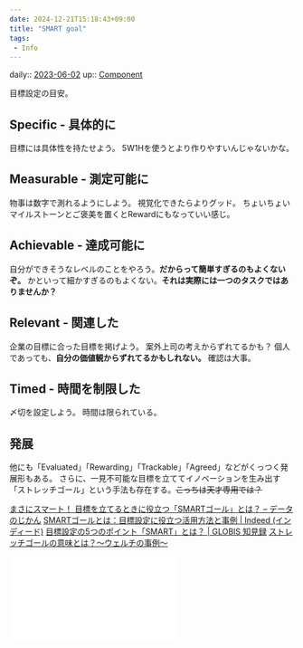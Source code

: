 ```yaml
---
date: 2024-12-21T15:18:43+09:00
title: "SMART goal"
tags:
 - Info
---
```


daily:: [2023-06-02](/Daily_Note/2023-06-02.md)
up:: [Component](Bar/Novel/Chaos/Component.md)


目標設定の目安。

## Specific - 具体的に
目標には具体性を持たせよう。
5W1Hを使うとより作りやすいんじゃないかな。

## Measurable - 測定可能に
物事は数字で測れるようにしよう。
視覚化できたらよりグッド。
ちょいちょいマイルストーンとご褒美を置くとRewardにもなっていい感じ。

## Achievable - 達成可能に
自分ができそうなレベルのことをやろう。**だからって簡単すぎるのもよくないぞ。**
かといって細かすぎるのもよくない。**それは実際には一つのタスクではありませんか？**

## Relevant - 関連した
企業の目標に合った目標を掲げよう。
案外上司の考えからずれてるかも？
個人であっても、**自分の価値観からずれてるかもしれない。**
確認は大事。

## Timed - 時間を制限した
〆切を設定しよう。
時間は限られている。

## 発展
他にも「Evaluated」「Rewarding」「Trackable」「Agreed」などがくっつく発展形もある。
さらに、一見不可能な目標を立ててイノベーションを生み出す「ストレッチゴール」という手法も存在する。~~こっちは天才専用では？~~

[まさにスマート！ 目標を立てるときに役立つ「SMARTゴール」とは？ – データのじかん](https://data.wingarc.com/what-is-smart-goal-11093)
[SMARTゴールとは：目標設定に役立つ活用方法と事例 \| Indeed (インディード)](https://jp.indeed.com/career-advice/career-development/smart-goals)
[目標設定の5つのポイント「SMART」とは？ \| GLOBIS 知見録](https://globis.jp/article/659)
[ストレッチゴールの意味とは？～ウェルチの事例～](https://yoske379.com/psychology/achievement/stretch-goal/)


![How to write SMART Goals v2](../../Images/How%20to%20write%20SMART%20Goals%20v2.pdf)